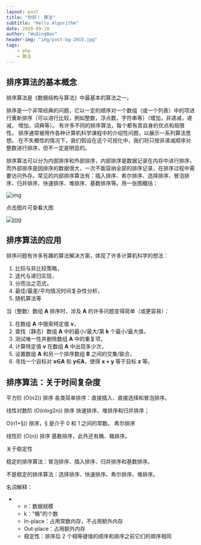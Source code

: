 ```yaml
---
layout: post
title: "你好！ 算法"
subtitle: "Hello Algorithm"
date: 2020-09-19
author: "WuQingBao"
header-img: "img/post-bg-2015.jpg"
tags:
    - php
	- 算法
---
```


## 排序算法的基本概念

排序算法是《数据结构与算法》中最基本的算法之一。

排序是一个非常经典的问题，它以一定的顺序对一个数组（或一个列表）中的项进行重新排序（可以进行比较，例如整数，浮点数，字符串等）（增加，非递减，递减， 增加，词典等）。
有许多不同的排序算法，每个都有其自身的优点和局限性。
排序通常被用作各种计算机科学课程中的介绍性问题，以展示一系列算法思想。
在不失概性的情况下，我们假设在这个可视化中，我们将只按非递减顺序对整数进行排序，但不一定是明显的。

排序算法可以分为内部排序和外部排序，内部排序是数据记录在内存中进行排序，而外部排序是因排序的数据很大，一次不能容纳全部的排序记录，在排序过程中需要访问外存。常见的内部排序算法有：插入排序、希尔排序、选择排序、冒泡排序、归并排序、快速排序、堆排序、基数排序等。用一张图概括：

![img](https://cdn.breakyizhan.com/wp-content/uploads/2019/04/sort.png)

点击图片可查看大图

[![img](https://cdn.breakyizhan.com/wp-content/uploads/2019/04/0B319B38-B70E-4118-B897-74EFA7E368F9.png)](https://cdn.breakyizhan.com/wp-content/uploads/2019/04/0B319B38-B70E-4118-B897-74EFA7E368F9.png)

## 排序算法的应用

排序问题有许多有趣的算法解决方案，体现了许多计算机科学的想法：

1. 比较与非比较策略，
2. 迭代与递归实现，
3. 分而治之范式，
4. 最佳/最差/平均情况时间复杂性分析，
5. 随机算法等

当（整数）数组 **A** 排序时，涉及 **A** 的许多问题变得简单（或更容易）：

1. 在数组 **A** 中搜索特定值 **v**，
2. 查找（静态）数组 **A** 中的最小/最大/第 **k** 个最小/最大值，
3. 测试唯一性并删除数组 **A** 中的重复项，
4. 计算特定值 **v** 在数组 **A** 中出现多少次，
5. 设置数组 **A** 和另一个排序数组 **B** 之间的交集/联合，
6. 寻找一个目标对 **x∈A** 和 **y∈A**，使得 **x + y** 等于目标 **z** 等。

## 排序算法：关于时间复杂度

平方阶 (O(n2)) 排序 各类简单排序：直接插入、直接选择和冒泡排序。

线性对数阶 (O(nlog2n)) 排序 快速排序、堆排序和归并排序；

O(n1+§)) 排序，§ 是介于 0 和 1 之间的常数。 希尔排序

线性阶 (O(n)) 排序 基数排序，此外还有桶、箱排序。

关于稳定性

稳定的排序算法：冒泡排序、插入排序、归并排序和基数排序。

不是稳定的排序算法：选择排序、快速排序、希尔排序、堆排序。

名词解释：

- - n：数据规模
  - k："桶"的个数
  - In-place：占用常数内存，不占用额外内存
  - Out-place：占用额外内存
  - 稳定性：排序后 2 个相等键值的顺序和排序之前它们的顺序相同
